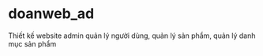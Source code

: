 # doanweb_ad
Thiết kế website admin quản lý người dùng, quản lý sản phẩm, quản lý danh mục sản phẩm

